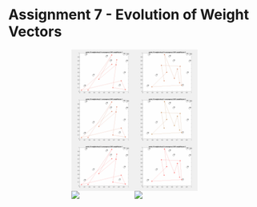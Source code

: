 # Assignment 7 - Evolution of Weight Vectors

<div style="width:100%; display:flex; flex-direction:column">
    <div style="width:100%; height:25%; display:flex; flex-direction:row; justify-content:center;">
        <img src='./week7/points-10-neighborhood-0-convergence-0.001-weightVector-1.gif' style="width:25%;">
        </img>
        <img src='./week7/points-10-neighborhood-0-convergence-0.001-weightVector-2.gif' style="width:25%;">
        </img>
    </div>
    <div style="width:100%; height:25%; display:flex; flex-direction:row; justify-content:center;">
        <img src='./week7/points-10-neighborhood-1-convergence-0.001-weightVector-1.gif' style="width:25%;">
        </img>
        <img src='./week7/points-10-neighborhood-1-convergence-0.001-weightVector-2.gif' style="width:25%;">
        </img>
    </div>
    <div style="width:100%; height:25%; display:flex; flex-direction:row; justify-content:center;">
        <img src='./week7/points-10-neighborhood-2-convergence-0.001-weightVector-1.gif' style="width:25%;">
        </img>
        <img src='./week7/points-10-neighborhood-2-convergence-0.001-weightVector-2.gif' style="width:25%;">
        </img>
    </div>
    <div style="width:100%; height:25%; display:flex; flex-direction:row; justify-content:center;">
        <img src='./week7/points-10-neighborhood-3-convergence-0.001-weightVector-1.gif' style="width:25%;">
        </img>
        <img src='./week7/points-10-neighborhood-3-convergence-0.001-weightVector-2.gif' style="width:25%;">
        </img>
    </div>
</div>